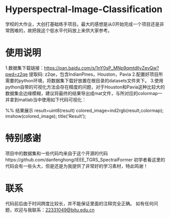 # Hyperspectral-Image-Classification
学校的大作业，大创打基础练手项目。最大的感想是从0开始完成一个项目还是非常困难的，故把我这个低水平代码放上来供大家参考。
# 使用说明
1.数据集下载链接：https://pan.baidu.com/s/1nY0sP_MNp9qmtdlIyZevQw?pwd=z2qe 提取码: z2qe，包含IndianPines，Houston，Pavia
2.配置好项目所需要的python环境，将数据集下载好放置在根目录的datasets文件夹下。
3.使用python自带的可视化方法会存在精度的问题，对于Houston和Pavia这种比较大的数据集会边缘模糊，建议将最终的结果导出成mat文件，与所对应的colormap一并拿到matlab当中使用如下代码可视化：

%%  结果展示
result=uint8(result)
colored_image=ind2rgb(result,colormap);
imshow(colored_image);
title('Result');

# 特别感谢
项目中的数据集和一些代码均来自于这个开源的代码https://github.com/danfenghong/IEEE_TGRS_SpectralFormer
初学者看这里的代码会有一些头大，但是还是为我提供了非常好的学习素材，特此鸣谢！

# 联系
代码前后由于时间跨度比较长，并不能保证里面的注释完全正确。
如有任何问题，欢迎与我联系：22331049@bjtu.edu.cn
